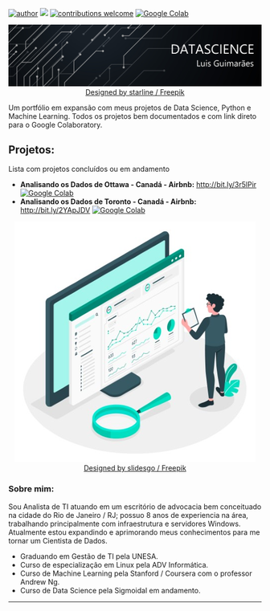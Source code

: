 [![author](https://img.shields.io/badge/Autor-Luis%20Guimar%C3%A3es-lightgrey.svg?style=fla)](https://www.linkedin.com/in/luiscsguimaraes) [![](https://img.shields.io/badge/python-3.7+-blue.svg?style=fla)](https://www.python.org/) [![contributions welcome](https://img.shields.io/badge/contributions-welcome-brightgreen.svg?style=flat)](https://github.com/LuisCSGuimaraes) [![Google Colab](https://img.shields.io/badge/Google-Colab-yellow.svg?style=flat)](https://colab.research.google.com/notebooks/)



<p align="center">
  <img src="banner.jpg" >
  <a href="http://www.freepik.com">Designed by starline / Freepik</a>
</p>

Um portfólio em expansão com meus projetos de Data Science, Python e Machine Learning. Todos os projetos bem documentados e com link direto para o Google Colaboratory.


## Projetos:
Lista com projetos concluídos ou em andamento

* **Analisando os Dados de Ottawa - Canadá - Airbnb:**  http://bit.ly/3r5lPir [![Google Colab](https://img.shields.io/badge/Andamento-100%25-green.svg?style=flat)](https://github.com/LuisCSGuimaraes/Portifolio/blob/main/Analisando_os_dados_do_Airbnb.ipynb)
* **Analisando os Dados de Toronto - Canadá - Airbnb:** http://bit.ly/2YApJDV [![Google Colab](https://img.shields.io/badge/Andamento-100%25-green.svg?style=flat)](https://github.com/LuisCSGuimaraes/Portifolio/blob/main/Analisando_os_dados_do_Airbnb.ipynb)


<p align="center">
  <img src="body.jpg" >
  <br>
  <a href="http://www.freepik.com">Designed by slidesgo / Freepik</a>
</p>

### Sobre mim:

Sou Analista de TI atuando em um escritório de advocacia bem conceituado na cidade do Rio de Janeiro / RJ; possuo 8 anos de experiencia na área, trabalhando principalmente com infraestrutura e servidores Windows. Atualmente estou expandindo e aprimorando meus conhecimentos para me tornar um Cientista de Dados.

* Graduando em Gestão de TI pela UNESA.
* Curso de especialização em Linux pela ADV Informática.
* Curso de Machine Learning pela Stanford / Coursera com o professor Andrew Ng.
* Curso de Data Science pela Sigmoidal em andamento.


---



